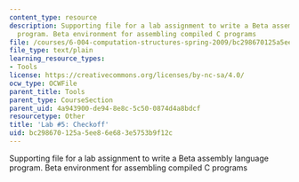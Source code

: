 ```yaml
---
content_type: resource
description: Supporting file for a lab assignment to write a Beta assembly language
  program. Beta environment for assembling compiled C programs
file: /courses/6-004-computation-structures-spring-2009/bc298670125a5ee86e683e5753b9f12c_lab5checkoff.uasm
file_type: text/plain
learning_resource_types:
- Tools
license: https://creativecommons.org/licenses/by-nc-sa/4.0/
ocw_type: OCWFile
parent_title: Tools
parent_type: CourseSection
parent_uid: 4a943900-de94-8e8c-5c50-0874d4a8bdcf
resourcetype: Other
title: 'Lab #5: Checkoff'
uid: bc298670-125a-5ee8-6e68-3e5753b9f12c
---
```

Supporting file for a lab assignment to write a Beta assembly language program. Beta environment for assembling compiled C programs